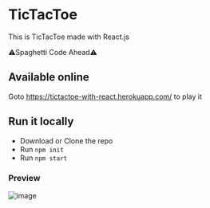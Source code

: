 # TicTacToe
 This is TicTacToe made with React.js
 
 ⚠Spaghetti Code Ahead⚠
## Available online
 Goto https://tictactoe-with-react.herokuapp.com/ to play it

## Run it locally
 * Download or Clone the repo
 * Run `npm init`
 * Run `npm start`
 
### Preview
![image](https://user-images.githubusercontent.com/48765068/157498578-42a085bb-af65-4f2c-9557-5b289b3dd268.png)

